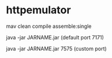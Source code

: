 httpemulator
============
mav clean compile assemble:single

java -jar JARNAME.jar   (default port 7171)

java -jar JARNAME.jar 7575  (custom port)
